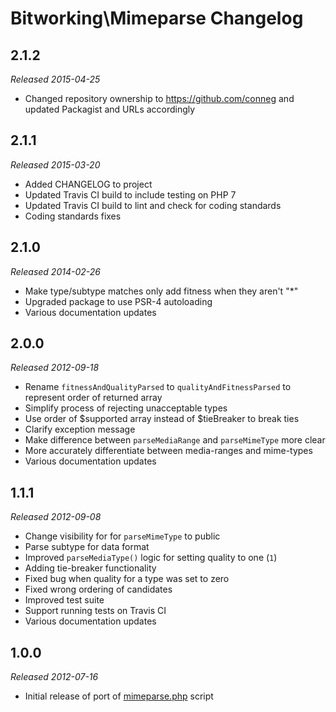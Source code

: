 # Bitworking\Mimeparse Changelog

## 2.1.2

_Released 2015-04-25_

* Changed repository ownership to <https://github.com/conneg> and updated Packagist and URLs accordingly

## 2.1.1

_Released 2015-03-20_

* Added CHANGELOG to project
* Updated Travis CI build to include testing on PHP 7
* Updated Travis CI build to lint and check for coding standards
* Coding standards fixes

## 2.1.0

_Released 2014-02-26_

* Make type/subtype matches only add fitness when they aren't "*"
* Upgraded package to use PSR-4 autoloading
* Various documentation updates

## 2.0.0

_Released 2012-09-18_

* Rename `fitnessAndQualityParsed` to `qualityAndFitnessParsed` to represent order of returned array
* Simplify process of rejecting unacceptable types
* Use order of $supported array instead of $tieBreaker to break ties
* Clarify exception message
* Make difference between `parseMediaRange` and `parseMimeType` more clear
* More accurately differentiate between media-ranges and mime-types
* Various documentation updates

## 1.1.1

_Released 2012-09-08_

* Change visibility for for `parseMimeType` to public
* Parse subtype for data format
* Improved `parseMediaType()` logic for setting quality to one (`1`)
* Adding tie-breaker functionality
* Fixed bug when quality for a type was set to zero
* Fixed wrong ordering of candidates
* Improved test suite
* Support running tests on Travis CI
* Various documentation updates

## 1.0.0

_Released 2012-07-16_

* Initial release of port of [mimeparse.php](https://code.google.com/p/mimeparse/source/browse/trunk/mimeparse.php?r=23) script
